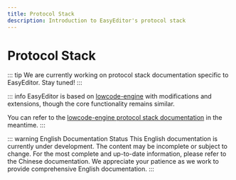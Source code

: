 ```yaml
---
title: Protocol Stack
description: Introduction to EasyEditor's protocol stack
---
```


# Protocol Stack

::: tip
We are currently working on protocol stack documentation specific to EasyEditor. Stay tuned!
:::

::: info
EasyEditor is based on [lowcode-engine](https://github.com/alibaba/lowcode-engine) with modifications and extensions, though the core functionality remains similar.

You can refer to the [lowcode-engine protocol stack documentation](https://lowcode-engine.cn/site/docs/guide/design/specs) in the meantime.
:::

::: warning English Documentation Status
This English documentation is currently under development. The content may be incomplete or subject to change. For the most complete and up-to-date information, please refer to the Chinese documentation. We appreciate your patience as we work to provide comprehensive English documentation.
:::
